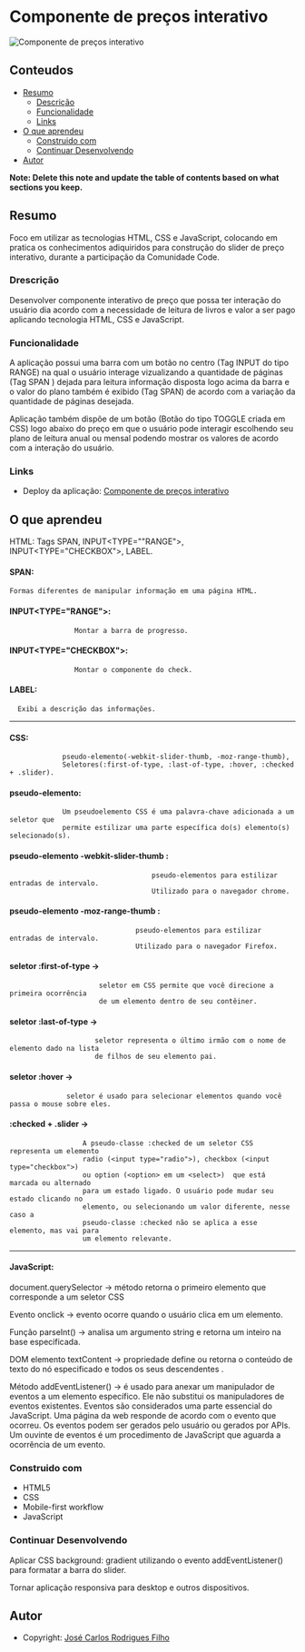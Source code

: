 # Componente de preços interativo

![Componente de preços interativo](./design/mobile-design.jpg)

## Conteudos

- [Resumo](#Resumo)
  - [Descrição](#Descrição)
  - [Funcionalidade](#Funcionalidade)
  - [Links](#links)
- [O que aprendeu](#O-que-aprendeu)
  - [Construido com](#Construido-com)
  - [Continuar Desenvolvendo](#continuar-desenvolvendo)
- [Autor](#autor)

**Note: Delete this note and update the table of contents based on what sections you keep.**

## Resumo

Foco em utilizar as tecnologias HTML, CSS e JavaScript, colocando 
em pratica os conhecimentos adiquiridos para construção do slider 
de preço interativo, durante a participação da Comunidade Code.   

### Drescrição

Desenvolver componente interativo de preço que possa ter interação do usuário dia acordo
com a necessidade de leitura de livros e valor a ser pago aplicando tecnologia HTML, CSS e JavaScript.

### Funcionalidade

A aplicação possui uma barra com um botão no centro (Tag INPUT do tipo RANGE) na qual o usuário interage
vizualizando a quantidade de páginas (Tag SPAN ) dejada para leitura informação disposta logo acima da barra
e o valor do plano também é exibido (Tag SPAN) de acordo com a variação da quantidade de páginas desejada.

Aplicação também dispõe de um botão (Botão do tipo TOGGLE criada em CSS) logo abaixo do preço em que o usuário pode interagir escolhendo
seu plano de leitura anual ou mensal podendo mostrar os valores de acordo com a interação do usuário.


### Links

- Deploy da aplicação: [Componente de preços interativo](https://jose-calos-componente-preco-interativo.netlify.app/)

## O que aprendeu

HTML: Tags SPAN, INPUT<TYPE=""RANGE">, INPUT<TYPE="CHECKBOX">, LABEL.

#### SPAN: 
    Formas diferentes de manipular informação em uma página HTML. 
#### INPUT<TYPE="RANGE">: 
                    Montar a barra de progresso.
#### INPUT<TYPE="CHECKBOX">: 
                    Montar o componente do check.
#### LABEL: 
      Exibi a descrição das informações.
______________________________________________________________________

#### CSS: 
                 pseudo-elemento(-webkit-slider-thumb, -moz-range-thumb), 
                 Seletores(:first-of-type, :last-of-type, :hover, :checked + .slider).

#### pseudo-elemento: 
                 Um pseudoelemento CSS é uma palavra-chave adicionada a um seletor que 
                 permite estilizar uma parte específica do(s) elemento(s) selecionado(s).

#### pseudo-elemento -webkit-slider-thumb : 
                                       pseudo-elementos para estilizar entradas de intervalo. 
                                       Utilizado para o navegador chrome.

#### pseudo-elemento -moz-range-thumb : 
                                   pseudo-elementos para estilizar entradas de intervalo. 
                                   Utilizado para o navegador Firefox.

#### seletor :first-of-type -> 
                          seletor em CSS permite que você direcione a primeira ocorrência 
                          de um elemento dentro de seu contêiner.

#### seletor :last-of-type -> 
                         seletor representa o último irmão com o nome de elemento dado na lista 
                         de filhos de seu elemento pai.

#### seletor :hover -> 
                  seletor é usado para selecionar elementos quando você passa o mouse sobre eles.

#### :checked + .slider -> 
                      A pseudo-classe :checked de um seletor CSS representa um elemento 
                      radio (<input type="radio">), checkbox (<input type="checkbox">) 
                      ou option (<option> em um <select>)  que está marcada ou alternado 
                      para um estado ligado. O usuário pode mudar seu estado clicando no 
                      elemento, ou selecionando um valor diferente, nesse caso a 
                      pseudo-classe :checked não se aplica a esse elemento, mas vai para
                      um elemento relevante.
______________________________________________________________________

#### JavaScript:

document.querySelector -> método retorna o primeiro elemento que corresponde a um seletor CSS

Evento onclick -> evento ocorre quando o usuário clica em um elemento.

Função parseInt() -> analisa um argumento string e retorna um inteiro na base especificada.

DOM elemento textContent -> propriedade define ou retorna o conteúdo de texto do nó especificado
                            e todos os seus descendentes .

Método addEventListener() -> é usado para anexar um manipulador de eventos a um elemento 
                             específico. Ele não substitui os manipuladores de eventos existentes. 
                             Eventos são considerados uma parte essencial do JavaScript. 
                             Uma página da web responde de acordo com o evento que ocorreu. 
                             Os eventos podem ser gerados pelo usuário ou gerados por APIs. 
                             Um ouvinte de eventos é um procedimento de JavaScript que aguarda 
                             a ocorrência de um evento.

### Construido com

- HTML5
- CSS 
- Mobile-first workflow
- JavaScript


### Continuar Desenvolvendo

Aplicar CSS background: gradient  utilizando o evento addEventListener() para formatar a barra
do slider.

Tornar aplicação responsiva para desktop e outros dispositivos.

## Autor

- Copyright: [José Carlos Rodrigues Filho](https://jose-calos-componente-preco-interativo.netlify.app/)